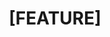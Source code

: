---
name: Feature request
about: Suggest an idea for this project
title: "[FEATURE]"
labels: feature
assignees: ''

---